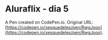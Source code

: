 # Aluraflix - dia 5

A Pen created on CodePen.io. Original URL: [https://codepen.io/xesquedeles/pen/RwgJooo](https://codepen.io/xesquedeles/pen/RwgJooo).


